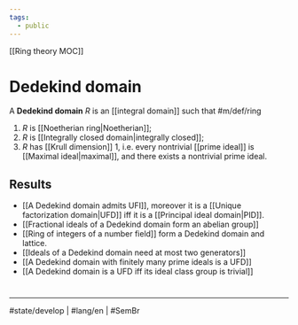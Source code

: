 ```yaml
---
tags:
  - public
---
```

[[Ring theory MOC]]
# Dedekind domain

A **Dedekind domain** $R$ is an [[integral domain]] such that #m/def/ring 

1. $R$ is [[Noetherian ring|Noetherian]];
2. $R$ is [[Integrally closed domain|integrally closed]];
3. $R$ has [[Krull dimension]] $1$, i.e. every nontrivial [[prime ideal]] is [[Maximal ideal|maximal]], and there exists a nontrivial prime ideal.

## Results
 
- [[A Dedekind domain admits UFI]], moreover it is a [[Unique factorization domain|UFD]] iff it is a [[Principal ideal domain|PID]].
- [[Fractional ideals of a Dedekind domain form an abelian group]]
- [[Ring of integers of a number field]] form a Dedekind domain and lattice.
- [[Ideals of a Dedekind domain need at most two generators]]
- [[A Dedekind domain with finitely many prime ideals is a UFD]]
- [[A Dedekind domain is a UFD iff its ideal class group is trivial]]
#
---
#state/develop | #lang/en | #SemBr
